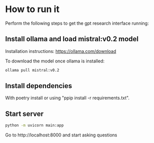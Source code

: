 # How to run it

Perform the following steps to get the gpt research interface running:

## Install ollama and load mistral:v0.2 model

Installation instructions: https://ollama.com/download

To download the model once ollama is installed:

```bash
ollama pull mistral:v0.2
```

## Install dependencies

With poetry install or using "ppip install -r requirements.txt".

## Start server

```bash
python -m uvicorn main:app
```

Go to http://localhost:8000 and start asking questions
